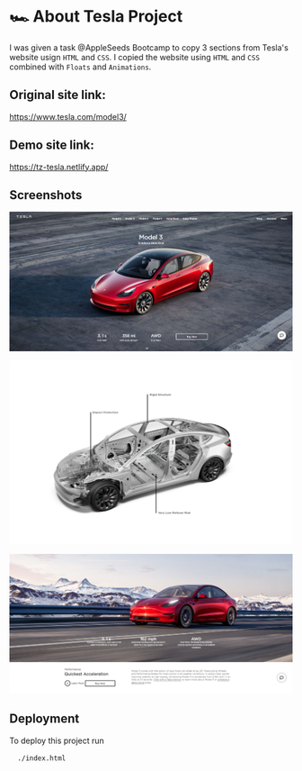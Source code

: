 # 🏎 About Tesla Project

I was given a task @AppleSeeds Bootcamp to copy 3 sections from Tesla's website usign `HTML` and `CSS`.
I copied the website using `HTML` and `CSS` combined with `Floats` and `Animations`.

## Original site link:

https://www.tesla.com/model3/

## Demo site link:

https://tz-tesla.netlify.app/

## Screenshots

![Alt text](assets/imgs/%E2%80%8F%E2%80%8Fscreenshot_section_1.PNG "Title")

![plot](./assets/imgs/img_section_2.png)

![plot](./assets/imgs/%E2%80%8F%E2%80%8Fscreenshot_section_3.PNG)

## Deployment

To deploy this project run

```bash
  ./index.html
```
